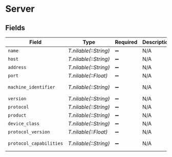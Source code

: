 # Server


## Fields

| Field                                          | Type                                           | Required                                       | Description                                    | Example                                        |
| ---------------------------------------------- | ---------------------------------------------- | ---------------------------------------------- | ---------------------------------------------- | ---------------------------------------------- |
| `name`                                         | *T.nilable(::String)*                          | :heavy_minus_sign:                             | N/A                                            | iPad                                           |
| `host`                                         | *T.nilable(::String)*                          | :heavy_minus_sign:                             | N/A                                            | 10.10.10.102                                   |
| `address`                                      | *T.nilable(::String)*                          | :heavy_minus_sign:                             | N/A                                            | 10.10.10.102                                   |
| `port`                                         | *T.nilable(::Float)*                           | :heavy_minus_sign:                             | N/A                                            | 32500                                          |
| `machine_identifier`                           | *T.nilable(::String)*                          | :heavy_minus_sign:                             | N/A                                            | A2E901F8-E016-43A7-ADFB-EF8CA8A4AC05           |
| `version`                                      | *T.nilable(::String)*                          | :heavy_minus_sign:                             | N/A                                            | 8.17                                           |
| `protocol`                                     | *T.nilable(::String)*                          | :heavy_minus_sign:                             | N/A                                            | plex                                           |
| `product`                                      | *T.nilable(::String)*                          | :heavy_minus_sign:                             | N/A                                            | Plex for iOS                                   |
| `device_class`                                 | *T.nilable(::String)*                          | :heavy_minus_sign:                             | N/A                                            | tablet                                         |
| `protocol_version`                             | *T.nilable(::Float)*                           | :heavy_minus_sign:                             | N/A                                            | 2                                              |
| `protocol_capabilities`                        | *T.nilable(::String)*                          | :heavy_minus_sign:                             | N/A                                            | playback,playqueues,timeline,provider-playback |